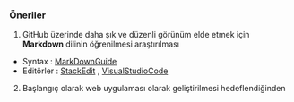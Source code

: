 ### Öneriler
1. GitHub üzerinde daha şık ve düzenli görünüm elde etmek için **Markdown** dilinin öğrenilmesi araştırılması  
- Syntax : [MarkDownGuide](https://www.markdownguide.org/basic-syntax/)  
- Editörler : [StackEdit](https://stackedit.io/app) , [VisualStudioCode](https://code.visualstudio.com/)    
2. Başlangıç olarak web uygulaması olarak geliştirilmesi hedeflendiğinden 
